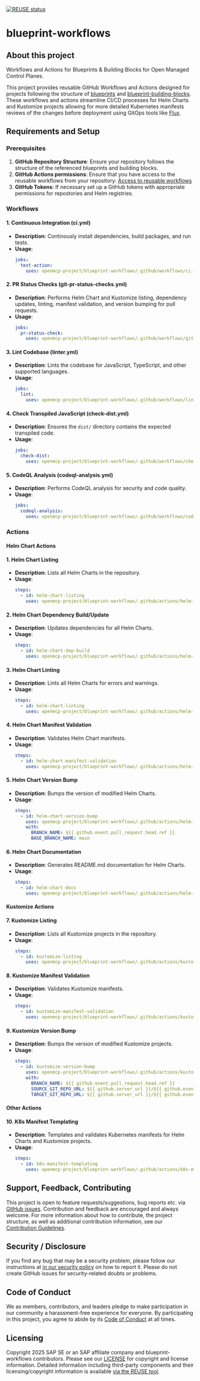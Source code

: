 [![REUSE status](https://api.reuse.software/badge/github.com/openmcp-project/blueprint-workflows)](https://api.reuse.software/info/github.com/openmcp-project/blueprint-workflows)

# blueprint-workflows

## About this project

Workflows and Actions for Blueprints & Building Blocks for Open Managed Control Planes.

This project provides reusable GitHub Workflows and Actions designed for projects following the structure of [blueprints](https://github.com/openmcp-project/blueprints) and [blueprint-building-blocks](https://github.com/openmcp-project/blueprint-building-blocks). These workflows and actions streamline CI/CD processes for Helm Charts and Kustomize projects allowing for more detailed Kubernetes manifests reviews of the changes before deployment using GitOps tools like [Flux](https://github.com/fluxcd/flux2).

## Requirements and Setup

### Prerequisites

1. **GitHub Repository Structure**: Ensure your repository follows the structure of the referenced blueprints and building blocks.
2. **GitHub Actions permissions**: Ensure that you have access to the reusable workflows from your repository: [Access to reusable workflows](https://docs.github.com/en/actions/sharing-automations/reusing-workflows#access-to-reusable-workflows)
4. **GitHub Tokens**: If necessary set up a GitHub tokens with appropriate permissions for repostories and Helm registries.

### Workflows

#### 1. **Continuous Integration (ci.yml)**
   - **Description**: Continously install dependencies, build packages, and run tests.
   - **Usage**:
     ```yaml
     jobs:
       test-action:
         uses: openmcp-project/blueprint-workflows/.github/workflows/ci.yml@main
     ```

#### 2. **PR Status Checks (git-pr-status-checks.yml)**
   - **Description**: Performs Helm Chart and Kustomize listing, dependency updates, linting, manifest validation, and version bumping for pull requests.
   - **Usage**:
     ```yaml
     jobs:
       pr-status-check:
         uses: openmcp-project/blueprint-workflows/.github/workflows/git-pr-status-checks.yml@main
     ```

#### 3. **Lint Codebase (linter.yml)**
   - **Description**: Lints the codebase for JavaScript, TypeScript, and other supported languages.
   - **Usage**:
     ```yaml
     jobs:
       lint:
         uses: openmcp-project/blueprint-workflows/.github/workflows/linter.yml@main
     ```

#### 4. **Check Transpiled JavaScript (check-dist.yml)**
   - **Description**: Ensures the `dist/` directory contains the expected transpiled code.
   - **Usage**:
     ```yaml
     jobs:
       check-dist:
         uses: openmcp-project/blueprint-workflows/.github/workflows/check-dist.yml@main
     ```

#### 5. **CodeQL Analysis (codeql-analysis.yml)**
   - **Description**: Performs CodeQL analysis for security and code quality.
   - **Usage**:
     ```yaml
     jobs:
       codeql-analysis:
         uses: openmcp-project/blueprint-workflows/.github/workflows/codeql-analysis.yml@main
     ```

### Actions

#### Helm Chart Actions

#### 1. **Helm Chart Listing**
   - **Description**: Lists all Helm Charts in the repository.
   - **Usage**:
     ```yaml
     steps:
       - id: helm-chart-listing
         uses: openmcp-project/blueprint-workflows/.github/actions/helm-chart/listing@main
     ```

#### 2. **Helm Chart Dependency Build/Update**
   - **Description**: Updates dependencies for all Helm Charts.
   - **Usage**:
     ```yaml
     steps:
       - id: helm-chart-dep-build
         uses: openmcp-project/blueprint-workflows/.github/actions/helm-chart/dep-build@main
     ```

#### 3. **Helm Chart Linting**
   - **Description**: Lints all Helm Charts for errors and warnings.
   - **Usage**:
     ```yaml
     steps:
       - id: helm-chart-linting
         uses: openmcp-project/blueprint-workflows/.github/actions/helm-chart/linting@main
     ```

#### 4. **Helm Chart Manifest Validation**
   - **Description**: Validates Helm Chart manifests.
   - **Usage**:
     ```yaml
     steps:
       - id: helm-chart-manifest-validation
         uses: openmcp-project/blueprint-workflows/.github/actions/helm-chart/manifest-validation@main
     ```

#### 5. **Helm Chart Version Bump**
   - **Description**: Bumps the version of modified Helm Charts.
   - **Usage**:
     ```yaml
     steps:
       - id: helm-chart-version-bump
         uses: openmcp-project/blueprint-workflows/.github/actions/helm-chart/version-bump@main
         with:
           BRANCH_NAME: ${{ github.event.pull_request.head.ref }}
           BASE_BRANCH_NAME: main
     ```

#### 6. **Helm Chart Documentation**
   - **Description**: Generates README.md documentation for Helm Charts.
   - **Usage**:
     ```yaml
     steps:
       - id: helm-chart-docs
         uses: openmcp-project/blueprint-workflows/.github/actions/helm-chart/docs@main
     ```

#### Kustomize Actions

#### 7. **Kustomize Listing**
   - **Description**: Lists all Kustomize projects in the repository.
   - **Usage**:
     ```yaml
     steps:
       - id: kustomize-listing
         uses: openmcp-project/blueprint-workflows/.github/actions/kustomize/listing@main
     ```

#### 8. **Kustomize Manifest Validation**
   - **Description**: Validates Kustomize manifests.
   - **Usage**:
     ```yaml
     steps:
       - id: kustomize-manifest-validation
         uses: openmcp-project/blueprint-workflows/.github/actions/kustomize/manifest-validation@main
     ```

#### 9. **Kustomize Version Bump**
   - **Description**: Bumps the version of modified Kustomize projects.
   - **Usage**:
     ```yaml
     steps:
       - id: kustomize-version-bump
         uses: openmcp-project/blueprint-workflows/.github/actions/kustomize/version-bump@main
         with:
           BRANCH_NAME: ${{ github.event.pull_request.head.ref }}
           SOURCE_GIT_REPO_URL: ${{ github.server_url }}/${{ github.event.pull_request.head.repo.full_name }}
           TARGET_GIT_REPO_URL: ${{ github.server_url }}/${{ github.event.pull_request.base.repo.full_name }}
     ```

#### Other Actions

#### 10. **K8s Manifest Templating**
   - **Description**: Templates and validates Kubernetes manifests for Helm Charts and Kustomize projects.
   - **Usage**:
     ```yaml
     steps:
       - id: k8s-manifest-templating
         uses: openmcp-project/blueprint-workflows/.github/actions/k8s-manifest-templating@main
     ```

## Support, Feedback, Contributing

This project is open to feature requests/suggestions, bug reports etc. via [GitHub issues](https://github.com/openmcp-project/blueprint-workflows/issues). Contribution and feedback are encouraged and always welcome. For more information about how to contribute, the project structure, as well as additional contribution information, see our [Contribution Guidelines](CONTRIBUTING.md).

## Security / Disclosure
If you find any bug that may be a security problem, please follow our instructions at [in our security policy](https://github.com/openmcp-project/blueprint-workflows/security/policy) on how to report it. Please do not create GitHub issues for security-related doubts or problems.

## Code of Conduct

We as members, contributors, and leaders pledge to make participation in our community a harassment-free experience for everyone. By participating in this project, you agree to abide by its [Code of Conduct](https://github.com/SAP/.github/blob/main/CODE_OF_CONDUCT.md) at all times.

## Licensing

Copyright 2025 SAP SE or an SAP affiliate company and blueprint-workflows contributors. Please see our [LICENSE](LICENSE) for copyright and license information. Detailed information including third-party components and their licensing/copyright information is available [via the REUSE tool](https://api.reuse.software/info/github.com/openmcp-project/blueprint-workflows).
